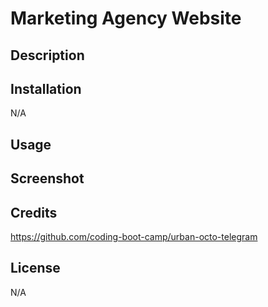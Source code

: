 # Marketing Agency Website

## Description



## Installation

N/A

## Usage

## Screenshot


## Credits

https://github.com/coding-boot-camp/urban-octo-telegram

## License

N/A
